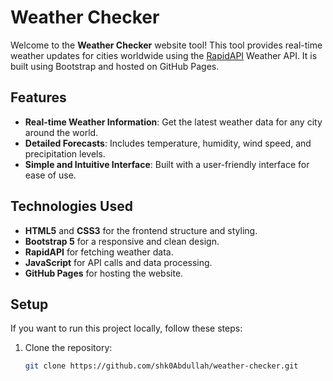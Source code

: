 # Weather Checker

Welcome to the **Weather Checker** website tool! This tool provides real-time weather updates for cities worldwide using the [RapidAPI](https://rapidapi.com/) Weather API. It is built using Bootstrap and hosted on GitHub Pages.

## Features

- **Real-time Weather Information**: Get the latest weather data for any city around the world.
- **Detailed Forecasts**: Includes temperature, humidity, wind speed, and precipitation levels.
- **Simple and Intuitive Interface**: Built with a user-friendly interface for ease of use.

## Technologies Used

- **HTML5** and **CSS3** for the frontend structure and styling.
- **Bootstrap 5** for a responsive and clean design.
- **RapidAPI** for fetching weather data.
- **JavaScript** for API calls and data processing.
- **GitHub Pages** for hosting the website.

## Setup

If you want to run this project locally, follow these steps:

1. Clone the repository:

   ```bash
   git clone https://github.com/shk0Abdullah/weather-checker.git
